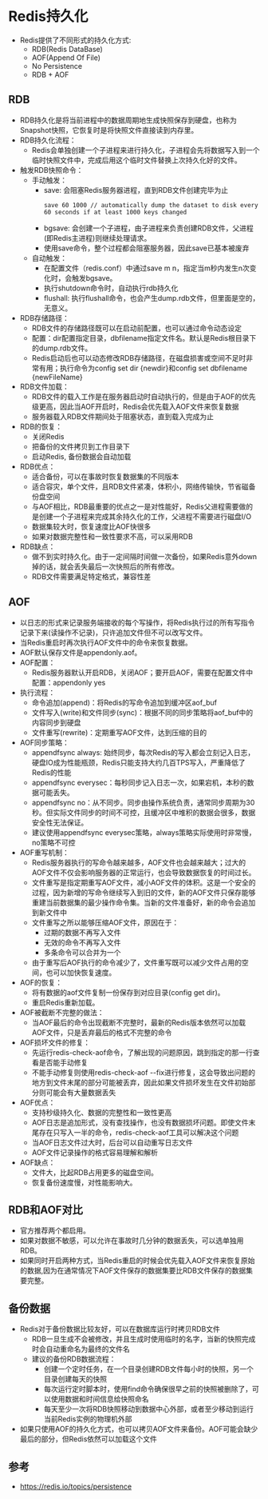 # Redis持久化

  - Redis提供了不同形式的持久化方式:
    - RDB(Redis DataBase)
    - AOF(Append Of File)
    - No Persistence
    - RDB + AOF
    
## RDB

  - RDB持久化是将当前进程中的数据周期地生成快照保存到硬盘，也称为Snapshot快照，它恢复时是将快照文件直接读到内存里。
  - RDB持久化流程：
    - Redis会单独创建一个子进程来进行持久化，子进程会先将数据写入到一个临时快照文件中，完成后用这个临时文件替换上次持久化好的文件。
  - 触发RDB快照命令：
    - 手动触发：
      - save: 会阻塞Redis服务器进程，直到RDB文件创建完毕为止
        ```
        save 60 1000 // automatically dump the dataset to disk every 60 seconds if at least 1000 keys changed
        ```
      - bgsave: 会创建一个子进程，由子进程来负责创建RDB文件，父进程(即Redis主进程)则继续处理请求。
      - 使用save命令，整个过程都会阻塞服务器，因此save已基本被废弃
    - 自动触发：
      - 在配置文件（redis.conf）中通过save m n，指定当m秒内发生n次变化时，会触发bgsave。
      - 执行shutdown命令时，自动执行rdb持久化
      - flushall: 执行flushall命令，也会产生dump.rdb文件，但里面是空的，无意义。
  - RDB存储路径：
    - RDB文件的存储路径既可以在启动前配置，也可以通过命令动态设定
    - 配置：dir配置指定目录，dbfilename指定文件名。默认是Redis根目录下的dump.rdb文件。
    - Redis启动后也可以动态修改RDB存储路径，在磁盘损害或空间不足时非常有用；执行命令为config set dir {newdir}和config set dbfilename {newFileName}
  - RDB文件加载：
    - RDB文件的载入工作是在服务器启动时自动执行的，但是由于AOF的优先级更高，因此当AOF开启时，Redis会优先载入AOF文件来恢复数据
    - 服务器载入RDB文件期间处于阻塞状态，直到载入完成为止
  - RDB的恢复：
    - 关闭Redis
    - 把备份的文件拷贝到工作目录下
    - 启动Redis, 备份数据会自动加载
  - RDB优点：
    - 适合备份，可以在事故时恢复数据集的不同版本
    - 适合容灾，单个文件，且RDB文件紧凑，体积小，网络传输快，节省磁备份盘空间
    - 与AOF相比，RDB最重要的优点之一是对性能好，Redis父进程需要做的是创建一个子进程来完成其余持久化的工作，父进程不需要进行磁盘I/O
    - 数据集较大时，恢复速度比AOF快很多
    - 如果对数据完整性和一致性要求不高，可以采用RDB
  - RDB缺点：
    - 做不到实时持久化。由于一定间隔时间做一次备份，如果Redis意外down掉的话，就会丢失最后一次快照后的所有修改。
    - RDB文件需要满足特定格式，兼容性差
    
## AOF

  - 以日志的形式来记录服务端接收的每个写操作，将Redis执行过的所有写指令记录下来(读操作不记录)，只许追加文件但不可以改写文件。
  - 当Redis重启时再次执行AOF文件中的命令来恢复数据。
  - AOF默认保存文件是appendonly.aof。
  - AOF配置：
    - Redis服务器默认开启RDB，关闭AOF；要开启AOF，需要在配置文件中配置：appendonly yes
  - 执行流程：
    - 命令追加(append)：将Redis的写命令追加到缓冲区aof_buf
    - 文件写入(write)和文件同步(sync)：根据不同的同步策略将aof_buf中的内容同步到硬盘
    - 文件重写(rewrite)：定期重写AOF文件，达到压缩的目的
  - AOF同步策略：
    - appendfsync always: 始终同步，每次Redis的写入都会立刻记入日志，硬盘IO成为性能瓶颈，Redis只能支持大约几百TPS写入，严重降低了Redis的性能
    - appendfsync everysec：每秒同步记入日志一次，如果宕机，本秒的数据可能丢失。
    - appendfsync no：从不同步。同步由操作系统负责，通常同步周期为30秒。但实际文件同步的时间不可控，且缓冲区中堆积的数据会很多，数据安全性无法保证。
    - 建议使用appendfsync everysec策略，always策略实际使用时非常慢，no策略不可控
  - AOF重写机制： 
    - Redis服务器执行的写命令越来越多，AOF文件也会越来越大；过大的AOF文件不仅会影响服务器的正常运行，也会导致数据恢复的时间过长。
    - 文件重写是指定期重写AOF文件，减小AOF文件的体积。这是一个安全的过程，因为新增的写命令继续写入到旧的文件，新的AOF文件只保存能够重建当前数据集的最少操作命令集。当新的文件准备好，新的命令会追加到新文件中
    - 文件重写之所以能够压缩AOF文件，原因在于：
      - 过期的数据不再写入文件
      - 无效的命令不再写入文件
      - 多条命令可以合并为一个
    - 由于重写后AOF执行的命令减少了，文件重写既可以减少文件占用的空间，也可以加快恢复速度。
  - AOF的恢复：
    - 将有数据的aof文件复制一份保存到对应目录(config get dir)。
    - 重启Redis重新加载。
  - AOF被截断不完整的做法：
    - 当AOF最后的命令出现截断不完整时，最新的Redis版本依然可以加载AOF文件，只是丢弃最后的格式不完整的命令
  - AOF损坏文件的修复：
    - 先运行redis-check-aof命令，了解出现的问题原因，跳到指定的那一行查看是否能手动修复
    - 不能手动修复则使用redis-check-aof --fix进行修复，这会导致出问题的地方到文件末尾的部分可能被丢弃，因此如果文件损坏发生在文件初始部分则可能会有大量数据丢失
  - AOF优点：
    - 支持秒级持久化、数据的完整性和一致性更高
    - AOF日志是追加形式，没有查找操作，也没有数据损坏问题。即使文件末尾存在只写入一半的命令，redis-check-aof工具可以解决这个问题
    - 当AOF日志文件过大时，后台可以自动重写日志文件
    - AOF文件记录操作的格式容易理解和解析
  - AOF缺点：
    - 文件大，比起RDB占用更多的磁盘空间。
    - 恢复备份速度慢，对性能影响大。
  
## RDB和AOF对比

  - 官方推荐两个都启用。
  - 如果对数据不敏感，可以允许在事故时几分钟的数据丢失，可以选单独用RDB。
  - 如果同时开启两种方式，当Redis重启的时候会优先载入AOF文件来恢复原始的数据,因为在通常情况下AOF文件保存的数据集要比RDB文件保存的数据集要完整。
    
## 备份数据

  - Redis对于备份数据比较友好，可以在数据库运行时拷贝RDB文件
    - RDB一旦生成不会被修改，并且生成时使用临时的名字，当新的快照完成时会自动重命名为最终的文件名
    - 建议的备份RDB数据流程：
      - 创建一个定时任务，在一个目录创建RDB文件每小时的快照，另一个目录创建每天的快照
      - 每次运行定时脚本时，使用find命令确保很早之前的快照被删除了，可以使用数据和时间信息给快照命名
      - 每天至少一次将RDB快照移动到数据中心外部，或者至少移动到运行当前Redis实例的物理机外部
  - 如果只使用AOF的持久化方式，也可以拷贝AOF文件来备份。AOF可能会缺少最后的部分，但Redis依然可以加载这个文件
  
## 参考

  - https://redis.io/topics/persistence
